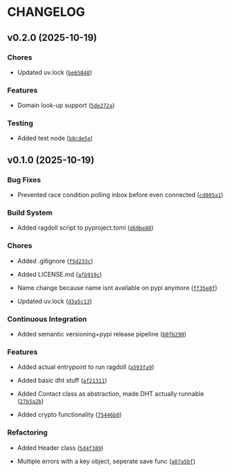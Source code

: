 # CHANGELOG


## v0.2.0 (2025-10-19)

### Chores

- Updated uv.lock
  ([`be65848`](https://github.com/vividsystem/witchat/commit/be65848b42a7ce202e2ef51819a61e5cd0b65f45))

### Features

- Domain look-up support
  ([`5de272a`](https://github.com/vividsystem/witchat/commit/5de272a820c6b6d97a1a42cfba0feb21bf006b60))

### Testing

- Added test node
  ([`b8cde5e`](https://github.com/vividsystem/witchat/commit/b8cde5e99a356d0be3f4ab47d30e8c793eac14f9))


## v0.1.0 (2025-10-19)

### Bug Fixes

- Prevented race condition polling inbox before even connected
  ([`cd805a1`](https://github.com/vividsystem/witchat/commit/cd805a102eef02eaf0cf9acf8867c2e06bcdf85a))

### Build System

- Added ragdoll script to pyproject.toml
  ([`d69be88`](https://github.com/vividsystem/witchat/commit/d69be88689275864cc2f5edcda1208376aeb58e2))

### Chores

- Added .gitignore
  ([`f5d233c`](https://github.com/vividsystem/witchat/commit/f5d233ccf80058e2d1edd9236e6816ef82deb280))

- Added LICENSE.md
  ([`afb919c`](https://github.com/vividsystem/witchat/commit/afb919ca2e8575912c43d6823960a8636c7b15cf))

- Name change because name isnt available on pypi anymore
  ([`ff35e0f`](https://github.com/vividsystem/witchat/commit/ff35e0f326fd9e659735cece23d35fc6493c8a85))

- Updated uv.lock
  ([`d3a5c13`](https://github.com/vividsystem/witchat/commit/d3a5c138d133f31dc48c45a734f80d5b50933d9d))

### Continuous Integration

- Added semantic versioning+pypi release pipeline
  ([`60fb290`](https://github.com/vividsystem/witchat/commit/60fb29057fc160af0bdf5ec010dfb7a06fdcf083))

### Features

- Added actual entrypoint to run ragdoll
  ([`a593fa9`](https://github.com/vividsystem/witchat/commit/a593fa93cf18b0f258164b2ca85673c9dc276d47))

- Added basic dht stuff
  ([`af21311`](https://github.com/vividsystem/witchat/commit/af2131156fb1e73448a697c58b60e867e81c6072))

- Added Contact class as abstraction, made DHT actually runnable
  ([`27b5a2b`](https://github.com/vividsystem/witchat/commit/27b5a2b3a3575087cb685ba3340e17b264c124cc))

- Added crypto functionality
  ([`75446b0`](https://github.com/vividsystem/witchat/commit/75446b03a180abef3b261e87b9d44ee6e71677bc))

### Refactoring

- Added Header class
  ([`5d4f389`](https://github.com/vividsystem/witchat/commit/5d4f389460dacf8e125bfef6292ece446d9a816e))

- Multiple errors with a key object, seperate save func
  ([`a07a5bf`](https://github.com/vividsystem/witchat/commit/a07a5bffdddad458426dbba2c9ffaa58c9e1da91))
